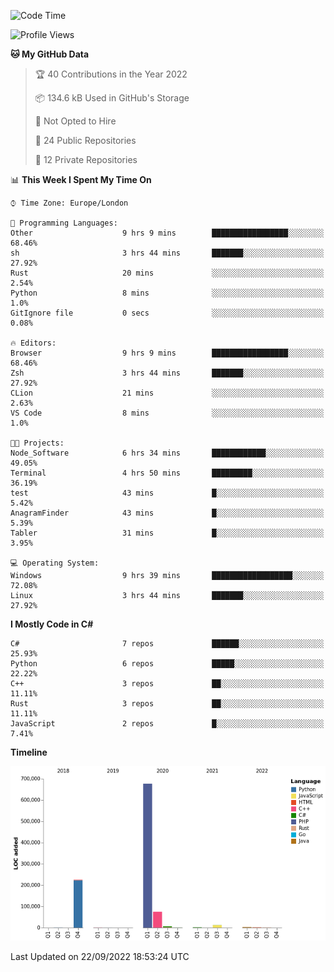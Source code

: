 <!--START_SECTION:waka-->
![Code Time](http://img.shields.io/badge/Code%20Time-231%20hrs%2016%20mins-blue)

![Profile Views](http://img.shields.io/badge/Profile%20Views-12-blue)

**🐱 My GitHub Data** 

> 🏆 40 Contributions in the Year 2022
 > 
> 📦 134.6 kB Used in GitHub's Storage 
 > 
> 🚫 Not Opted to Hire
 > 
> 📜 24 Public Repositories 
 > 
> 🔑 12 Private Repositories  
 > 
📊 **This Week I Spent My Time On** 

```text
⌚︎ Time Zone: Europe/London

💬 Programming Languages: 
Other                    9 hrs 9 mins        █████████████████░░░░░░░░   68.46% 
sh                       3 hrs 44 mins       ███████░░░░░░░░░░░░░░░░░░   27.92% 
Rust                     20 mins             ░░░░░░░░░░░░░░░░░░░░░░░░░   2.54% 
Python                   8 mins              ░░░░░░░░░░░░░░░░░░░░░░░░░   1.0% 
GitIgnore file           0 secs              ░░░░░░░░░░░░░░░░░░░░░░░░░   0.08%

🔥 Editors: 
Browser                  9 hrs 9 mins        █████████████████░░░░░░░░   68.46% 
Zsh                      3 hrs 44 mins       ███████░░░░░░░░░░░░░░░░░░   27.92% 
CLion                    21 mins             ░░░░░░░░░░░░░░░░░░░░░░░░░   2.63% 
VS Code                  8 mins              ░░░░░░░░░░░░░░░░░░░░░░░░░   1.0%

🐱‍💻 Projects: 
Node_Software            6 hrs 34 mins       ████████████░░░░░░░░░░░░░   49.05% 
Terminal                 4 hrs 50 mins       █████████░░░░░░░░░░░░░░░░   36.19% 
test                     43 mins             █░░░░░░░░░░░░░░░░░░░░░░░░   5.42% 
AnagramFinder            43 mins             █░░░░░░░░░░░░░░░░░░░░░░░░   5.39% 
Tabler                   31 mins             █░░░░░░░░░░░░░░░░░░░░░░░░   3.95%

💻 Operating System: 
Windows                  9 hrs 39 mins       ██████████████████░░░░░░░   72.08% 
Linux                    3 hrs 44 mins       ███████░░░░░░░░░░░░░░░░░░   27.92%

```

**I Mostly Code in C#** 

```text
C#                       7 repos             ██████░░░░░░░░░░░░░░░░░░░   25.93% 
Python                   6 repos             █████░░░░░░░░░░░░░░░░░░░░   22.22% 
C++                      3 repos             ██░░░░░░░░░░░░░░░░░░░░░░░   11.11% 
Rust                     3 repos             ██░░░░░░░░░░░░░░░░░░░░░░░   11.11% 
JavaScript               2 repos             █░░░░░░░░░░░░░░░░░░░░░░░░   7.41%

```


**Timeline**

![Chart not found](https://raw.githubusercontent.com/Jirubizu/Jirubizu/master/charts/bar_graph.png) 


 Last Updated on 22/09/2022 18:53:24 UTC
<!--END_SECTION:waka-->